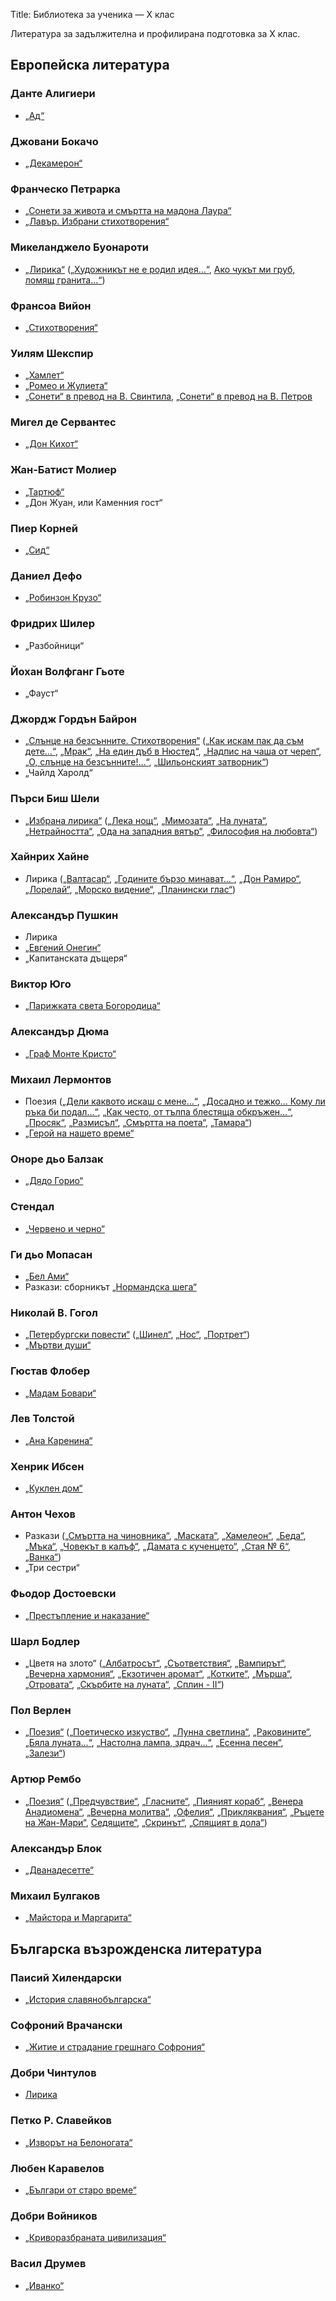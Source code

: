 Title: Библиотека за ученика — X клас

Литература за задължителна и профилирана подготовка за X клас.

## Европейска литература

### Данте Алигиери

* [„Ад“](/text/3776)

### Джовани Бокачо

* [„Декамерон“](/text/5473)

### Франческо Петрарка

* [„Сонети за живота и смъртта на мадона Лаура“](/book/7570)
* [„Лавър. Избрани стихотворения“](/book/7512)

### Микеланджело Буонароти

* [„Лирика“](/book/594) ([„Художникът не е родил идея…“](/text/13188), [Ако чукът ми груб, ломящ гранита…“](/text/13187))

### Франсоа Вийон

* [„Стихотворения“](/book/371)

### Уилям Шекспир

* [„Хамлет“](/text/4531)
* [„Ромео и Жулиета“](/text/10278)
* [„Сонети“ в превод на В. Свинтила](/text/2833), [„Сонети“ в превод на В. Петров](/text/11153)

### Мигел де Сервантес

* [„Дон Кихот“](/text/2991)

### Жан-Батист Молиер

* [„Тартюф“](/text/2763)
* „Дон Жуан, или Каменния гост“

### Пиер Корней

* [„Сид“](/text/36294)

### Даниел Дефо

* [„Робинзон Крузо“](/book/2704)

### Фридрих Шилер

* „Разбойници“

### Йохан Волфганг Гьоте

* „Фауст“

### Джордж Гордън Байрон

* [„Слънце на безсънните. Стихотворения“](/book/38) ([„Как искам пак да съм дете…“](/text/6646), [„Мрак“](/text/6686), [„На един дъб в Нюстед“](/text/6649), [„Надпис на чаша от череп“](/text/6651), [„О, слънце на безсънните!…“](/text/6676), [„Шильонският затворник“](/text/6689))
* „Чайлд Харолд“

### Пърси Биш Шели

* [„Избрана лирика“](/book/31) ([„Лека нощ“](/text/5562), [„Мимозата“](/text/5574), [„На луната“](/text/5552), [„Нетрайността“](/text/5545), [„Ода на западния вятър“](/text/5548), [„Философия на любовта“](/text/5550))

### Хайнрих Хайне

* Лирика ([„Валтасар“](/text/14275), [„Годините бързо минават…“](/text/19051), [„Дон Рамиро“](/text/14274), [„Лорелай“](/text/19049), [„Морско видение“](/text/14279), [„Планински глас“](/text/14272))

### Александър Пушкин

* Лирика
* [„Евгений Онегин“](/text/3602)
* „Капитанската дъщеря“

### Виктор Юго

* [„Парижката света Богородица“](/text/4283)

### Александър Дюма

* [„Граф Монте Кристо“](/text/2170)

### Михаил Лермонтов

* Поезия ([„Дели каквото искаш с мене…“](/text/17934), [„Досадно и тежко… Кому ли ръка би подал…“](/text/17933), [„Как често, от тълпа блестяща обкръжен…“](/text/17932), [„Просяк“](/text/17936), [„Размисъл“](/text/17931), [„Смъртта на поета“](/text/17930), [„Тамара“](/text/17935))
* [„Герой на нашето време“](/text/21611)

### Оноре дьо Балзак

* [„Дядо Горио“](/text/24916)

### Стендал

* [„Червено и черно“](/text/5044)

### Ги дьо Мопасан

* [„Бел Ами“](/text/14994)
* Разкази: сборникът [„Нормандска шега“](/book/3840)

### Николай В. Гогол

* [„Петербургски повести“](/book/137) ([„Шинел“](/text/10939), [„Нос“](/text/10937), [„Портрет“](/text/10938))
* [„Мъртви души“](/text/9020)

### Гюстав Флобер

* [„Мадам Бовари“](/text/14997)

### Лев Толстой

* [„Ана Каренина“](/text/14807)

### Хенрик Ибсен

* [„Куклен дом“](/text/2810)

### Антон Чехов

* Разкази ([„Смъртта на чиновника“](/text/1977), [„Маската“](/text/1988), [„Хамелеон“](/text/1986), [„Беда“](/text/2001), [„Мъка“](/text/2005), [„Човекът в калъф“](/text/11135), [„Дамата с кученцето“](/text/11138), [„Стая № 6“](/text/11145), [„Ванка“](/text/11125))
* „Три сестри“

### Фьодор Достоевски

* [„Престъпление и наказание“](/text/2321)

### Шарл Бодлер

* „Цветя на злото“ ([„Албатросът“](/text/10620), [„Съответствия“](/text/10754), [„Вампирът“](/text/10624), [„Вечерна хармония“](/text/10628), [„Екзотичен аромат“](/text/10755), [„Котките“](/text/10769), [„Мърша“](/text/10622), [„Отровата“](/text/10759), [„Скърбите на луната“](/text/10760), [„Сплин - II“](/text/10765))

### Пол Верлен

* [„Поезия“](/book/219-poezija "book:219-poezija") ([„Поетическо изкуство“](/text/10781), [„Лунна светлина“](/text/13388), [„Раковините“](/text/13391), [„Бяла луната…“](/text/10779), [„Настолна лампа, здрач…“](/text/10780), [„Есенна песен“](/text/10776), [„Залези“](/text/10775))

### Артюр Рембо

* [„Поезия“](/book/282) ([„Предчувствие“](/text/10782), [„Гласните“](/text/10785), [„Пияният кораб“](/text/10795), [„Венера Анадиомена“](/text/10793), [„Вечерна молитва“](/text/14829), [„Офелия“](/text/10783), [„Прикляквания“](/text/10792), [„Ръцете на Жан-Мари“](/text/14831), [Седящите“](/text/10789), [„Скринът“](/text/10784), [„Спящият в дола“](/text/10787))

### Александър Блок

* [„Дванадесетте“](/text/13184)

### Михаил Булгаков

* [„Майстора и Маргарита“](/text/595)

## Българска възрожденска литература

### Паисий Хилендарски

* [„История славянобългарска“](/text/3746)

### Софроний Врачански

* [„Житие и страдание грешнаго Софрония“](/text/7466)

### Добри Чинтулов

* [Лирика](/person/dobri_chintulov)

### Петко Р. Славейков

* [„Изворът на Белоногата“](/text/4227)

### Любен Каравелов

* [„Българи от старо време“](/text/4128)

### Добри Войников

* [„Криворазбраната цивилизация“](/text/3750)

### Васил Друмев

* [„Иванко“](/text/3751)
